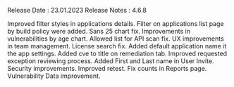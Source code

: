 Release Date : 23.01.2023
Release Notes : 4.6.8

Improved filter styles in applications details.
Filter on applications list page by build policy were added.
Sans 25 chart fix.
Improvements in vulnerabilities by age chart.
Allowed list for API scan fix.
UX improvements in team management.
License search fix.
Added default application name it the app settings.
Added cve to title on remediation tab.
Improved requested exception reviewing process.
Added First and Last name in User Invite.
Security improvements.
Improved retest.
Fix counts in Reports page.
Vulnerability Data improvement.